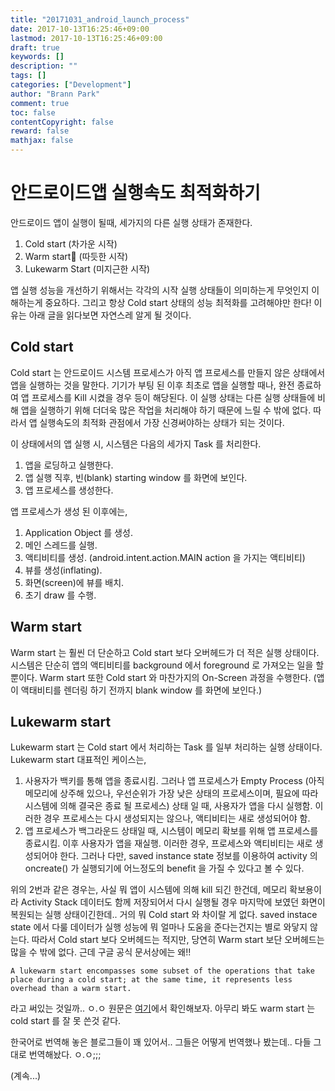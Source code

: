 ```yaml
---
title: "20171031_android_launch_process"
date: 2017-10-13T16:25:46+09:00
lastmod: 2017-10-13T16:25:46+09:00
draft: true
keywords: []
description: ""
tags: []
categories: ["Development"]
author: "Brann Park"
comment: true
toc: false
contentCopyright: false
reward: false
mathjax: false
---
```



# 안드로이드앱 실행속도 최적화하기

안드로이드 앱이 실행이 될때, 세가지의 다른 실행 상태가 존재한다. 

1. Cold start (차가운 시작)
2. Warm start (따듯한 시작)
3. Lukewarm Start (미지근한 시작)

앱 실행 성능을 개선하기 위해서는 각각의 시작 실행 상태들이 의미하는게 무엇인지 이해하는게 중요하다.
그리고 항상 Cold start 상태의 성능 최적화를 고려해야만 한다! 이유는 아래 글을 읽다보면 자연스레 알게 될 것이다.

## Cold start

Cold start 는 안드로이드 시스템 프로세스가 아직 앱 프로세스를 만들지 않은 상태에서 앱을 실행하는 것을 말한다. 
기기가 부팅 된 이후 최초로 앱을 실행할 때나, 완전 종료하여 앱 프로세스를 Kill 시켰을 경우 등이 해당된다. 
이 실행 상태는 다른 실행 상태들에 비해 앱을 실행하기 위해 더더욱 많은 작업을 처리해야 하기 때문에 느릴 수 밖에 없다.
따라서 앱 실행속도의 최적화 관점에서 가장 신경써야하는 상태가 되는 것이다. 

이 상태에서의 앱 실행 시, 시스템은 다음의 세가지 Task 를 처리한다.

1. 앱을 로딩하고 실행한다.
2. 앱 실행 직후, 빈(blank) starting window 를 화면에 보인다.
3. 앱 프로세스를 생성한다.

앱 프로세스가 생성 된 이후에는, 

1. Application Object 를 생성.
2. 메인 스레드를 실행.
3. 액티비티를 생성. (android.intent.action.MAIN action 을 가지는 액티비티)
4. 뷰를 생성(inflating).
5. 화면(screen)에 뷰를 배치.
6. 초기 draw 를 수행.

## Warm start

Warm start 는 훨씬 더 단순하고 Cold start 보다 오버헤드가 더 적은 실행 상태이다. 시스템은 단순히 앱의 액티비티를 background 에서 foreground 로 가져오는 일을 할 뿐이다.
Warm start 또한 Cold start 와 마찬가지의 On-Screen 과정을 수행한다. (앱이 액태비티를 렌더링 하기 전까지 blank window 를 화면에 보인다.)

## Lukewarm start

Lukewarm start 는 Cold start 에서 처리하는 Task 를 일부 처리하는 실행 상태이다. Lukewarm start 대표적인 케이스는, 

1. 사용자가 백키를 통해 앱을 종료시킴. 그러나 앱 프로세스가 Empty Process (아직 메모리에 상주해 있으나, 우선순위가 가장 낮은 상태의 프로세스이며, 필요에 따라 시스템에 의해 결국은 종료 될 프로세스) 상태 일 때, 사용자가 앱을 다시 실행함. 이러한 경우 프로세스는 다시 생성되지는 않으나, 액티비티는 새로 생성되어야 함.
2. 앱 프로세스가 백그라운드 상태일 때, 시스템이 메모리 확보를 위해 앱 프로세스를 종료시킴. 이후 사용자가 앱을 재실행. 이러한 경우, 프로세스와 액티비티는 새로 생성되어야 한다. 그러나 다만, saved instance state 정보를 이용하여 activity 의 oncreate() 가 실행되기에 어느정도의 benefit 을 가질 수 있다고 볼 수 있다. 

위의 2번과 같은 경우는, 사실 뭐 앱이 시스템에 의해 kill 되긴 한건데, 메모리 확보용이라 Activity Stack 데이터도 함께 저장되어서 다시 실행될 경우 마지막에 보였던 화면이 복원되는 실행 상태이긴한데.. 거의 뭐 Cold start 와 차이랄 게 없다. saved instace state 에서 다룰 데이터가 실행 성능에 뭐 얼마나 도움을 준다는건지는 별로 와닿지 않는다.
따라서 Cold start 보다 오버헤드는 적지만, 당연히 Warm start 보단 오버헤드는 많을 수 밖에 없다. 근데 구글 공식 문서상에는 왜!! 

`A lukewarm start encompasses some subset of the operations that take place during a cold start; at the same time, it represents less overhead than a warm start.` 

라고 써있는 것일까.. ㅇ.ㅇ 원문은 [여기](https://developer.android.com/topic/performance/launch-time.html#lukewarm)에서 확인해보자. 아무리 봐도 warm start 는 cold start 를 잘 못 쓴것 같다. 

한국어로 번역해 놓은 블로그들이 꽤 있어서.. 그들은 어떻게 번역했나 봤는데.. 다들 그대로 번역해놨다. ㅇ.ㅇ;;;

(계속...)